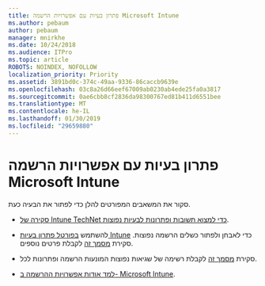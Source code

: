 ```yaml
---
title: פתרון בעיות עם אפשרויות הרשמה Microsoft Intune
ms.author: pebaum
author: pebaum
manager: mnirkhe
ms.date: 10/24/2018
ms.audience: ITPro
ms.topic: article
ROBOTS: NOINDEX, NOFOLLOW
localization_priority: Priority
ms.assetid: 3891bd0c-374c-49aa-9336-86caccb9639e
ms.openlocfilehash: 03c8a26d66eef67009ab0230ab4ede25fa0a3817
ms.sourcegitcommit: 0ae6cbb8cf2836da98300767ed81b411d6551bee
ms.translationtype: MT
ms.contentlocale: he-IL
ms.lasthandoff: 01/30/2019
ms.locfileid: "29659880"
---
```

# <a name="troubleshoot-issues-with-enrollment-options-microsoft-intune"></a>פתרון בעיות עם אפשרויות הרשמה Microsoft Intune

סקור את המשאבים המפורטים להלן כדי לפתור את הבעיה כעת. 
  
- [סקירה של Intune TechNet כדי למצוא תשובות ופתרונות לבעיות נפוצות](https://social.technet.microsoft.com/Forums/home?category=microsoftintune&amp;filter=alltypes&amp;sort=lastpostdesc).
    
- להשתמש [בפורטל פתרון בעיות Intune](https://aka.ms/intunetroubleshooting) כדי לאבחן ולפתור כשלים הרשמה נפוצות. סקירת [מסמך זה](https://docs.microsoft.com/intune/help-desk-operators) לקבלת פרטים נוספים. 
    
- סקירת [מסמך זה](https://docs.microsoft.com/intune-classic/Troubleshoot/troubleshoot-device-enrollment-in-intune) לקבלת רשימה של שגיאות נפוצות המונעות הרשמה ופתרונות לכל. 
    
- [למד אודות אפשרויות ההרשמה ב- Microsoft Intune](https://docs.microsoft.com/intune/enrollment-options).
    

